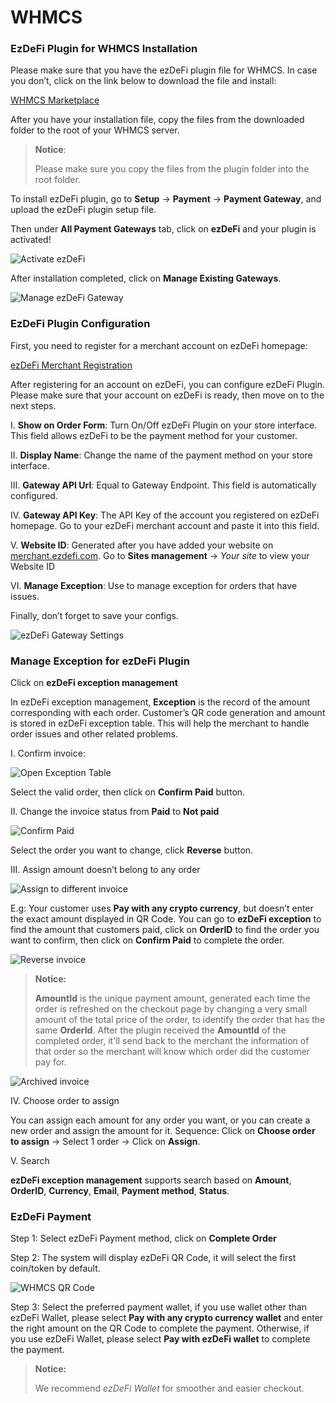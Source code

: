 # WHMCS

### EzDeFi Plugin for WHMCS Installation

Please make sure that you have the ezDeFi plugin file for WHMCS. In case you don’t, click on the link below to download the file and install:

[WHMCS Marketplace](https://marketplace.whmcs.com/product/5231)

After you have your installation file, copy the files from the downloaded folder to the root of your WHMCS server.
> **Notice**:
>
> Please make sure you copy the files from the plugin folder into the root folder.

To install ezDeFi plugin, go to **Setup** -> **Payment** -> **Payment Gateway**, and upload the ezDeFi plugin setup file.

Then under **All Payment Gateways** tab, click on **ezDeFi** and your plugin is activated!

![Activate ezDeFi](../../img/whmcs-actv.png "Activate ezDeFi")

After installation completed, click on **Manage Existing Gateways**.

![Manage ezDeFi Gateway](../../img/whmcs-manage.png "Manage ezDeFi Gateway")

### EzDeFi Plugin Configuration

First, you need to register for a merchant account on ezDeFi homepage:

[ezDeFi Merchant Registration](https://merchant.ezdefi.com/register?utm_source=docs)

After registering for an account on ezDeFi, you can configure ezDeFi Plugin. Please make sure that your account on ezDeFi is ready, then move on to the next steps.


I. **Show on Order Form**: Turn On/Off ezDeFi Plugin on your store interface. This field allows ezDeFi to be the payment method for your customer.

II. **Display Name**: Change the name of the payment method on your store interface.

III. **Gateway API Url**: Equal to Gateway Endpoint. This field is automatically configured.

IV. **Gateway API Key**: The API Key of the account you registered on ezDeFi homepage. Go to your ezDeFi merchant account and paste it into this field.

V. **Website ID**: Generated after you have added your website on [merchant.ezdefi.com](https://merchant.ezdefi.com/). Go to **Sites management** -> *Your site* to view your Website ID

VI. **Manage Exception**: Use to manage exception for orders that have issues.  

Finally, don’t forget to save your configs.

![ezDeFi Gateway Settings](../../img/whmcs-setting.png "ezDeFi Gateway Settings")

### Manage Exception for ezDeFi Plugin

Click on **ezDeFi exception management**

In ezDeFi exception management, **Exception** is the record of the amount corresponding with each order. Customer’s QR code generation and amount is stored in ezDeFi exception table. This will help the merchant to handle order issues and other related problems.

I. Confirm invoice:

![Open Exception Table](../../img/whmcs-exception.png "Open Exception Table")

Select the valid order, then click on **Confirm Paid** button.

II. Change the invoice status from **Paid** to **Not paid**

![Confirm Paid](../../img/whmcs-exception1.png "Confirm Paid")

Select the order you want to change, click **Reverse** button.

III. Assign amount doesn’t belong to any order

![Assign to different invoice](../../img/whmcs-exception2.png "Assign to different invoice")

E.g: Your customer uses **Pay with any crypto currency**, but doesn’t enter the exact amount displayed in QR Code. You can go to **ezDeFi exception** to find the amount that customers paid, click on **OrderID** to find the order you want to confirm, then click on **Confirm Paid** to complete the order.

![Reverse invoice](../../img/whmcs-exception3.png "Reverse invoice")

> **Notice:**
>
> **AmountId** is the unique payment amount, generated each time the order is refreshed on the checkout page by changing a very small amount of the total price of the order, to identify the order that has the same **OrderId**. After the plugin received the **AmountId** of the completed order, it'll send back to the merchant the information of that order so the merchant will know which order did the customer pay for.

![Archived invoice](../../img/whmcs-exception4.png "Archived invoice")

IV. Choose order to assign

You can assign each amount for any order you want, or you can create a new order and assign the amount for it.
Sequence: Click on **Choose order to assign** -> Select 1 order -> Click on **Assign**.

V. Search

**ezDeFi exception management** supports search based on **Amount**, **OrderID**, **Currency**, **Email**, **Payment method**, **Status**.

### EzDeFi Payment

Step 1: Select ezDeFi Payment method, click on **Complete Order**

Step 2: The system will display ezDeFi QR Code, it will select the first coin/token by default.

![WHMCS QR Code](../../img/whmcs-qr.png "WHMCS QR Code")

Step 3: Select the preferred payment wallet, if you use wallet other than ezDeFi Wallet, please select **Pay with any crypto currency wallet** and enter the right amount on the QR Code to complete the payment. Otherwise, if you use ezDeFi Wallet, please select **Pay with ezDeFi wallet** to complete the payment.

> **Notice:** 
> 
> We recommend *ezDeFi Wallet* for smoother and easier checkout.
